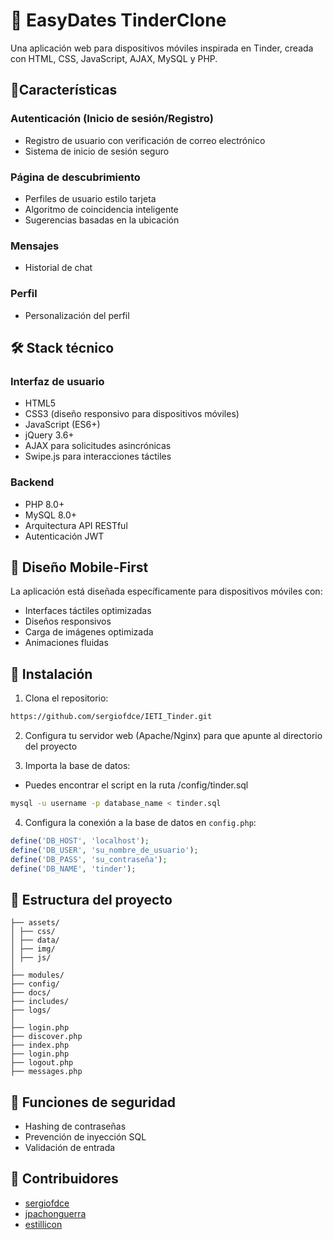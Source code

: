 # 📱 EasyDates TinderClone

Una aplicación web para dispositivos móviles inspirada en Tinder, creada con HTML, CSS, JavaScript, AJAX, MySQL y PHP.

## 🌟Características

### Autenticación (Inicio de sesión/Registro)
- Registro de usuario con verificación de correo electrónico
- Sistema de inicio de sesión seguro

### Página de descubrimiento
- Perfiles de usuario estilo tarjeta
- Algoritmo de coincidencia inteligente
- Sugerencias basadas en la ubicación

### Mensajes

- Historial de chat


### Perfil
- Personalización del perfil


## 🛠️ Stack técnico

### Interfaz de usuario
- HTML5
- CSS3 (diseño responsivo para dispositivos móviles)
- JavaScript (ES6+)
- jQuery 3.6+
- AJAX para solicitudes asincrónicas
- Swipe.js para interacciones táctiles

### Backend
- PHP 8.0+
- MySQL 8.0+
- Arquitectura API RESTful
- Autenticación JWT

## 📱 Diseño Mobile-First

La aplicación está diseñada específicamente para dispositivos móviles con:
- Interfaces táctiles optimizadas
- Diseños responsivos
- Carga de imágenes optimizada
- Animaciones fluidas

## 🔧 Instalación

1. Clona el repositorio:
```bash
https://github.com/sergiofdce/IETI_Tinder.git
```

2. Configura tu servidor web (Apache/Nginx) para que apunte al directorio del proyecto

3. Importa la base de datos:

- Puedes encontrar el script en la ruta /config/tinder.sql
```bash
mysql -u username -p database_name < tinder.sql
```

4. Configura la conexión a la base de datos en `config.php`:
```php
define('DB_HOST', 'localhost');
define('DB_USER', 'su_nombre_de_usuario');
define('DB_PASS', 'su_contraseña');
define('DB_NAME', 'tinder');
```

## 📂 Estructura del proyecto

```
├── assets/
│ ├── css/
│ ├── data/
│ ├── img/
│ ├── js/
│
├── modules/
├── config/
├── docs/
├── includes/
├── logs/
│
├── login.php
├── discover.php
├── index.php
├── login.php
├── logout.php
├── messages.php
```

## 🔐 Funciones de seguridad

- Hashing de contraseñas
- Prevención de inyección SQL
- Validación de entrada

## 🙏 Contribuidores

- [sergiofdce](https://github.com/sergiofdce)
- [jpachonguerra](https://github.com/jpachonguerra)
- [estillicon](https://github.com/estillicon)
